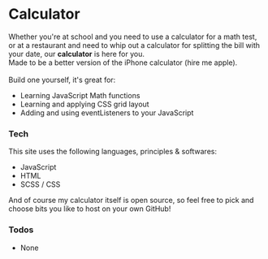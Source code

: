 #  Calculator

Whether you're at school and you need to use a calculator for a math test, or at a restaurant and need to whip out a calculator for splitting the bill with your date, our **calculator** is here for you. <br /> Made to be a better version of the iPhone calculator (hire me apple). <br /><br /> Build one yourself, it's great for: 
 - Learning JavaScript Math functions
 - Learning and applying CSS grid layout
 - Adding and using eventListeners to your JavaScript
### Tech
This site uses the following languages, principles & softwares:
  - JavaScript
  - HTML
  - SCSS / CSS
  
And of course my calculator itself is open source, so feel free to pick and choose bits you like to host on your own GitHub!

### Todos
 -  None
